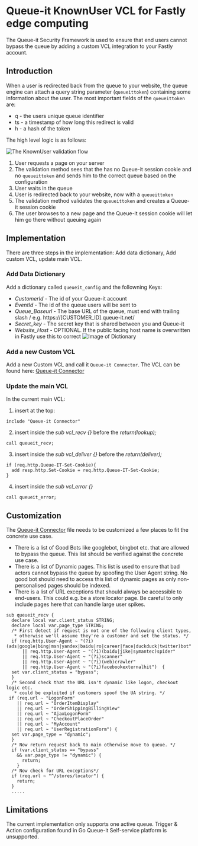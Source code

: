# Queue-it KnownUser VCL for Fastly edge computing
The Queue-it Security Framework is used to ensure that end users cannot bypass the queue by adding a custom VCL integration to your Fastly account.
## Introduction
When a user is redirected back from the queue to your website, the queue engine can attach a query string parameter (`queueittoken`) containing some information about the user. 
The most important fields of the `queueittoken` are:

 - q - the users unique queue identifier
 - ts - a timestamp of how long this redirect is valid
 - h - a hash of the token


The high level logic is as follows:

![The KnownUser validation flow](https://github.com/queueit/KnownUser.V3.ASPNET/blob/master/Documentation/KnownUserFlow.png)

 1. User requests a page on your server
 2. The validation method sees that the has no Queue-it session cookie and no `queueittoken` and sends him to the correct queue based on the configuration
 3. User waits in the queue
 4. User is redirected back to your website, now with a `queueittoken`
 5. The validation method validates the `queueittoken` and creates a Queue-it session cookie
 6. The user browses to a new page and the Queue-it session cookie will let him go there without queuing again

## Implementation
There are three steps in the implementation: Add data dictionary, Add custom VCL, update main VCL.

### Add Data Dictionary 
Add a dictionary called `queueit_config` and the followning Keys:
- *CustomerId* - The id of your Queue-it account
- *EventId* - The id of the queue users will be sent to
- *Queue_Baseurl* - The base URL of the queue, must end with trailing slash / e.g. https://[CUSTOMER_ID].queue-it.net/
- *Secret_key* - The secret key that is shared between you and Queue-it
- *Website_Host* - OPTIONAL. If the public facing host name is overwritten in Fastly use this to correct
![Image of Dictionary](https://github.com/queueit/KnownUser.Fastly/blob/master/Dictionary.PNG)

### Add a new Custom VCL
Add a new Custom VCL and call it `Queue-it Connector`. The VCL can be found here: [Queue-it Connector]( https://github.com/queueit/KnownUser.Fastly/blob/master/Queue-it%20Connector.vcl)

### Update the main VCL
In the current main VCL:
1) insert at the top: 
```vcl
include "Queue-it Connector"
```

2) insert inside the *sub vcl_recv {}* before the *return(lookup);*
```vcl
call queueit_recv;
```

3) insert inside the *sub vcl_deliver {}* before the *return(deliver);*
```vcl
if (req.http.Queue-IT-Set-Cookie){
  add resp.http.Set-Cookie = req.http.Queue-IT-Set-Cookie;
}
```

4) insert inside the *sub vcl_error {}*
```vcl
call queueit_error;
```

## Customization
The [Queue-it Connector](https://github.com/queueit/KnownUser.Fastly/blob/master/Queue-it%20Connector.vcl) file needs to be customized a few places to fit the concrete use case.
- There is a list of Good Bots like googlebot, bingbot etc. that are allowed to bypass the queue. This list should be verified against the concrete use case.
- There is a list of Dynamic pages. This list is used to ensure that bad actors cannot bypass the queue by spoofing the User Agent string. No good bot should need to access this list of dynamic pages as only non-personalised pages should be indexed.
- There is a list of URL exceptions that should always be accessible to end-users. This could e.g. be a store locator page. Be careful to only include pages here that can handle large user spikes. 

```vcl
sub queueit_recv {
  declare local var.client_status STRING;
  declare local var.page_type STRING;
  /* First detect if request is not one of the following client types, 
   * otherwise we'll assume they're a customer and set the status. */
  if (req.http.User-Agent ~ "(?i)(ads|google|bing|msn|yandex|baidu|ro|career|face|duckduck|twitter)bot"
      || req.http.User-Agent ~ "(?i)(baidu|jike|symantec)spider"
      || req.http.User-Agent ~ "(?i)scanner"
      || req.http.User-Agent ~ "(?i)(web)crawler"
      || req.http.User-Agent ~ "(?i)facebookexternalhit")  {
  set var.client_status = "bypass"; 
  }
  /* Second check that the URL isn't dynamic like logon, checkout logic etc. 
   * could be exploited if customers spoof the UA string. */
 if (req.url ~ "LogonForm"
    || req.url ~ "OrderItemDisplay"
    || req.url ~ "OrderShippingBillingView"
    || req.url ~ "AjaxLogonForm"
    || req.url ~ "CheckoutPlaceOrder"
    || req.url ~ "MyAccount"
    || req.url ~ "UserRegistrationForm") {
  set var.page_type = "dynamic"; 
  }
  /* Now return request back to main otherwise move to queue. */
  if (var.client_status == "bypass"
    && var.page_type != "dynamic") {
      return;
    }
  /* Now check for URL exceptions*/
  if (req.url ~ "^/stores/locator") {
    return;
  }
  .....
```  

## Limitations
The current implementation only supports one active queue.
Trigger & Action configuration found in Go Queue-it Self-service platform is unsupported.
